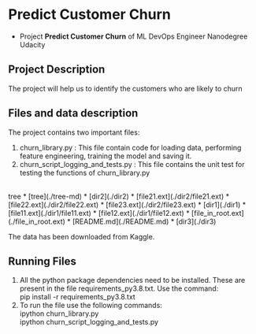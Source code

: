 # Predict Customer Churn

- Project **Predict Customer Churn** of ML DevOps Engineer Nanodegree Udacity

## Project Description
 The project will help us to identify the customers who are likely to churn

## Files and data description
The project contains two important files:
   1. churn_library.py                   : This file contain code for loading data, performing feature engineering, training the model and saving it. 
   2. churn_script_logging_and_tests.py  : This file contains the unit test for testing the functions of churn_library.py
<br />
   tree
 * [tree](./tree-md)
 * [dir2](./dir2)
   * [file21.ext](./dir2/file21.ext)
   * [file22.ext](./dir2/file22.ext)
   * [file23.ext](./dir2/file23.ext)
 * [dir1](./dir1)
   * [file11.ext](./dir1/file11.ext)
   * [file12.ext](./dir1/file12.ext)
 * [file_in_root.ext](./file_in_root.ext)
 * [README.md](./README.md)
 * [dir3](./dir3)


The data has been downloaded from Kaggle. 
  

## Running Files
  1. All the python package dependencies need to be installed. These are present in the file requirements_py3.8.txt. Use the command:
      <br />
      pip install -r requirements_py3.8.txt
  2. To run the file use the following commands:
      <br />
       ipython churn_library.py
       <br />
       ipython churn_script_logging_and_tests.py
 



